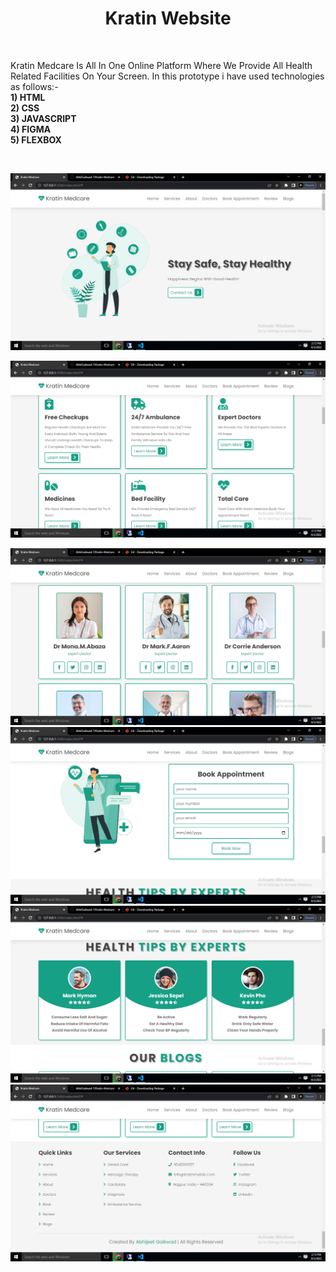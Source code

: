 <h1 align="center"> Kratin Website  </h1><br>

<p> 
Kratin Medcare Is All In One Online Platform Where We Provide All Health Related Facilities On Your Screen.
In this prototype i have used technologies as follows:- <br>
<b>1) HTML </b><br>
<b>2) CSS</b> <br>
<b>3) JAVASCRIPT </b><br>
<b>4) FIGMA </b><br>
<b>5) FLEXBOX</b> <br>



</p><br>



<img src="https://github.com/AbhiGaikwad-7/kratin/blob/master/image/Screenshot%20(1).png?raw=true" /><br>

<img src="https://github.com/AbhiGaikwad-7/kratin/blob/master/image/Screenshot%20(2).png?raw=true" /><br>

<img src="https://github.com/AbhiGaikwad-7/kratin/blob/master/image/Screenshot%20(3).png?raw=true" /><br>
<img src="https://github.com/AbhiGaikwad-7/kratin/blob/master/image/Screenshot%20(4).png?raw=true" /><br>
<img src="https://github.com/AbhiGaikwad-7/kratin/blob/master/image/Screenshot%20(5).png?raw=true"/><br>
<img src="https://github.com/AbhiGaikwad-7/kratin/blob/master/image/Screenshot%20(6).png?raw=true" /><br>
